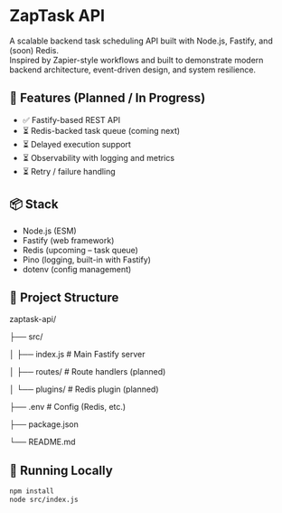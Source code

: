 # ZapTask API

A scalable backend task scheduling API built with Node.js, Fastify, and (soon) Redis.  
Inspired by Zapier-style workflows and built to demonstrate modern backend architecture, event-driven design, and system resilience.

## 🚀 Features (Planned / In Progress)
- ✅ Fastify-based REST API
- ⏳ Redis-backed task queue (coming next)
- ⏳ Delayed execution support
- ⏳ Observability with logging and metrics
- ⏳ Retry / failure handling

## 📦 Stack
- Node.js (ESM)
- Fastify (web framework)
- Redis (upcoming – task queue)
- Pino (logging, built-in with Fastify)
- dotenv (config management)

## 📁 Project Structure

zaptask-api/

├── src/

│ ├── index.js # Main Fastify server

│ ├── routes/ # Route handlers (planned)

│ └── plugins/ # Redis plugin (planned)

├── .env # Config (Redis, etc.)

├── package.json

└── README.md


## 🧪 Running Locally

```bash
npm install
node src/index.js


